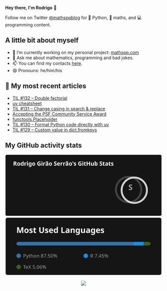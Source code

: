 **Hey there, I'm Rodrigo** 👋

Follow me on Twitter [@mathsppblog][twitter] for 🐍 Python, 🧠 maths, and 💻 programming content.


## A little bit about myself

- 🔭 I’m currently working on my personal project: [mathspp.com](https://mathspp.com)
- 💬 Ask me about mathematics, programming and bad jokes.
- 📫 You can find my contacts [here](https://mathspp.com/contact-me).
- 😄 Pronouns: he/him/his


## 📖 My most recent articles

<!-- BLOG-POST-LIST:START -->
- [TIL #132 – Double factorial](https://mathspp.com/blog/til/double-factorial)
- [uv cheatsheet](https://mathspp.com/blog/uv-cheatsheet)
- [TIL #131 – Change casing in search &amp; replace](https://mathspp.com/blog/til/change-casing-in-search-and-replace)
- [Accepting the PSF Community Service Award](https://mathspp.com/blog/accepting-the-psf-community-service-award)
- [functools.Placeholder](https://mathspp.com/blog/how-to-use-functools-placeholder)
- [TIL #130 – Format Python code directly with uv](https://mathspp.com/blog/til/format-python-code-directly-with-uv)
- [TIL #129 – Custom value in dict.fromkeys](https://mathspp.com/blog/til/custom-value-in-dictfromkeys)
<!-- BLOG-POST-LIST:END -->


##  My GitHub activity stats

<!-- Thanks to ofek! -->

<img src="general_stats.svg" alt="GitHub Statistics" loading="lazy">

<img src="language_stats.svg" alt="Top Languages" loading="lazy">

<p align='center'><img src='https://visitor-badge.laobi.icu/badge?page_id=RodrigoGiraoSerrao'></p>

[twitter]: https://twitter.com/mathsppblog
